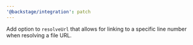 ```yaml
---
'@backstage/integration': patch
---
```


Add option to `resolveUrl` that allows for linking to a specific line number when resolving a file URL.
